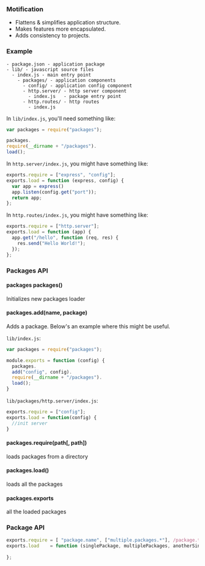 ### Motification

- Flattens & simplifies application structure. 
- Makes features more encapsulated.
- Adds consistency to projects.

### Example

```
- package.json - application package
- lib/ - javascript source files
  - index.js - main entry point
    - packages/ - application components
      - config/ - application config component
      - http.server/ - http server component
        - index.js   - package entry point
      - http.routes/ - http routes
        - index.js   
```

In `lib/index.js`, you'll need something like:

```javascript
var packages = require("packages");

packages.
require(__dirname + "/packages").
load();
```

In `http.server/index.js`, you might have something like:

```javascript
exports.require = ["express", "config"];
exports.load = function (express, config) {
  var app = express()
  app.listen(config.get("port"));
  return app;
};
```

In `http.routes/index.js`, you might have something like:

```javascript
exports.require = ["http.server"];
exports.load = function (app) {
  app.get("/hello", function (req, res) {
    res.send("Hello World!");
  });
};
```

### Packages API

#### packages packages()

Initializes new packages loader

#### packages.add(name, package)

Adds a package. Below's an example where this might be useful.

`lib/index.js`:

```javascript
var packages = require("packages");

module.exports = function (config) {
  packages.
  add("config", config).
  require(__dirname + "/packages").
  load();
}
```

`lib/packages/http.server/index.js`:

```javascript
exports.require = ["config"];
exports.load = function(config) {
  //init server
}
```

#### packages.require(path[, path])

loads packages from a directory

#### packages.load()

loads all the packages 

#### packages.exports

all the loaded packages

### Package API


```javascript
exports.require = [ "package.name", ["multiple.packages.*"], /package.to.match/ ];
exports.load    = function (singlePackage, multiplePackages, anotherSinglePackage, optionalSyncNext) {
  
};
```


